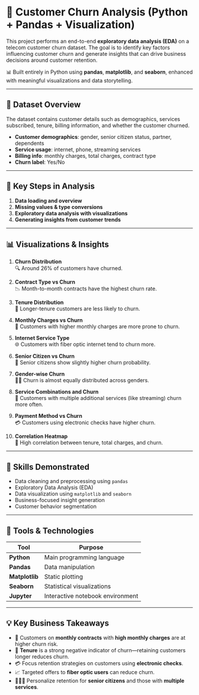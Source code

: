# 🔄 Customer Churn Analysis (Python + Pandas + Visualization)

This project performs an end-to-end **exploratory data analysis (EDA)** on a telecom customer churn dataset. The goal is to identify key factors influencing customer churn and generate insights that can drive business decisions around customer retention.

📊 Built entirely in Python using **pandas**, **matplotlib**, and **seaborn**, enhanced with meaningful visualizations and data storytelling.

---

## 📁 Dataset Overview

The dataset contains customer details such as demographics, services subscribed, tenure, billing information, and whether the customer churned.

- **Customer demographics**: gender, senior citizen status, partner, dependents  
- **Service usage**: internet, phone, streaming services  
- **Billing info**: monthly charges, total charges, contract type  
- **Churn label**: Yes/No  

---

## 🧪 Key Steps in Analysis

1. **Data loading and overview**  
2. **Missing values & type conversions**  
3. **Exploratory data analysis with visualizations**  
4. **Generating insights from customer trends**

---

## 📊 Visualizations & Insights

1. **Churn Distribution**  
   🔍 Around 26% of customers have churned.

2. **Contract Type vs Churn**  
   📉 Month-to-month contracts have the highest churn rate.

3. **Tenure Distribution**  
   📆 Longer-tenure customers are less likely to churn.

4. **Monthly Charges vs Churn**  
   💸 Customers with higher monthly charges are more prone to churn.

5. **Internet Service Type**  
   🌐 Customers with fiber optic internet tend to churn more.

6. **Senior Citizen vs Churn**  
   🧓 Senior citizens show slightly higher churn probability.

7. **Gender-wise Churn**  
   👨‍🦱 Churn is almost equally distributed across genders.

8. **Service Combinations and Churn**  
   🧰 Customers with multiple additional services (like streaming) churn more often.

9. **Payment Method vs Churn**  
   💳 Customers using electronic checks have higher churn.

10. **Correlation Heatmap**  
    🔗 High correlation between tenure, total charges, and churn.

---

## 🧠 Skills Demonstrated

- Data cleaning and preprocessing using `pandas`  
- Exploratory Data Analysis (EDA)  
- Data visualization using `matplotlib` and `seaborn`  
- Business-focused insight generation  
- Customer behavior segmentation  

---

## 🧰 Tools & Technologies

| Tool           | Purpose                          |
|----------------|----------------------------------|
| **Python**     | Main programming language        |
| **Pandas**     | Data manipulation                |
| **Matplotlib** | Static plotting                  |
| **Seaborn**    | Statistical visualizations       |
| **Jupyter**    | Interactive notebook environment |

---

## 💡 Key Business Takeaways

- 🧾 Customers on **monthly contracts** with **high monthly charges** are at higher churn risk.  
- 👥 **Tenure** is a strong negative indicator of churn—retaining customers longer reduces churn.  
- 💳 Focus retention strategies on customers using **electronic checks**.  
- 📈 Targeted offers to **fiber optic users** can reduce churn.  
- 🧑‍🤝‍🧑 Personalize retention for **senior citizens** and those with **multiple services**.  
